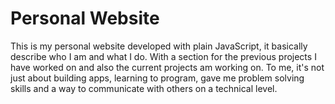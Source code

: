 # Personal Website

This is my personal website developed with plain JavaScript, it basically describe who I am and what I do. 
With a section for the previous projects I have worked on and also the current projects am working on.
To me, it's not just about building apps, learning to program, gave me problem solving skills and a way to communicate with others on a technical level.
